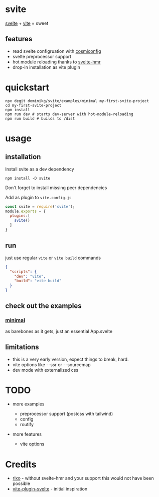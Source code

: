 # svite

[svelte](https://svelte.dev) + [vite](https://github.com/vitejs/vite#readme) = sweet

## features

- read svelte configruation with [cosmiconfig](https://github.com/davidtheclark/cosmiconfig#readme)
- svelte preprocessor support
- hot module reloading thanks to [svelte-hmr](https://github.com/rixo/svelte-hmr#readme)
- drop-in installation as vite plugin

# quickstart

```shell script
npx degit dominikg/svite/examples/minimal my-first-svite-project
cd my-first-svite-project
npm install
npm run dev # starts dev-server with hot-module-reloading
npm run build # builds to /dist
```


# usage

## installation

Install svite as a dev dependency
```shell script
npm install -D svite
```
Don't forget to install missing peer dependencies


Add as plugin to `vite.config.js`
```js 
const svite = require('svite');
module.exports = {
  plugins:[
    svite()
  ]
}
```

## run

just use regular `vite` or `vite build` commands 
```json
{
  "scripts": {
    "dev": "vite",
    "build": "vite build"
  }
}
```

## check out the examples
### [minimal](/examples/minimal)
as barebones as it gets, just an essential App.svelte 


## limitations

- this is a very early version, expect things to break, hard.
- vite options like --ssr or --sourcemap
- dev mode with externalized css

# TODO
- more examples
  - preprocessor support (postcss with tailwind)
  - config 
  - routify
  
- more features  
  - vite options
  
# Credits

- [rixo](https://github.com/rixo) - without svelte-hmr and your support this would not have been possible
- [vite-plugin-svelte](https://github.com/intrnl/vite-plugin-svelte) - initial inspiration


